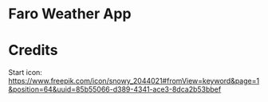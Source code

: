# Faro Weather App

# Credits
Start icon: https://www.freepik.com/icon/snowy_2044021#fromView=keyword&page=1&position=64&uuid=85b55066-d389-4341-ace3-8dca2b53bbef

